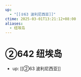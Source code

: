 ```yaml
---
up:
  - "[[②63 波利尼西亚]]"
ctime: 2025-03-01T13:21:12+08:00
aliases:
  - 纽埃岛
---
```


# ②642 纽埃岛

- up: [[②63 波利尼西亚]]
